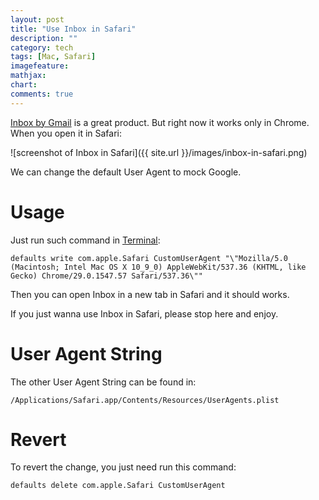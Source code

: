 ```yaml
---
layout: post
title: "Use Inbox in Safari"
description: ""
category: tech
tags: [Mac, Safari]
imagefeature:
mathjax:
chart:
comments: true
---
```

<a href="http://www.google.com/inbox/" target="_blank">Inbox by Gmail</a> is a great product.
But right now it works only in Chrome. When you open it in Safari:

![screenshot of Inbox in Safari]({{ site.url }}/images/inbox-in-safari.png)

We can change the default User Agent to mock Google.

# Usage

Just run such command in <a href="http://blog.teamtreehouse.com/introduction-to-the-mac-os-x-command-line" target="_blank">Terminal</a>:

```
defaults write com.apple.Safari CustomUserAgent "\"Mozilla/5.0 (Macintosh; Intel Mac OS X 10_9_0) AppleWebKit/537.36 (KHTML, like Gecko) Chrome/29.0.1547.57 Safari/537.36\""
```

Then you can open Inbox in a new tab in Safari and it should works.

If you just wanna use Inbox in Safari, please stop here and enjoy.

# User Agent String
The other User Agent String can be found in:

`/Applications/Safari.app/Contents/Resources/UserAgents.plist`

# Revert
To revert the change, you just need run this command:

```
defaults delete com.apple.Safari CustomUserAgent
```
